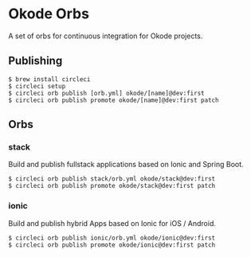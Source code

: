 # Okode Orbs

A set of orbs for continuous integration for Okode projects.

## Publishing

```
$ brew install circleci
$ circleci setup
$ circleci orb publish [orb.yml] okode/[name]@dev:first
$ circleci orb publish promote okode/[name]@dev:first patch
```

## Orbs

### stack

Build and publish fullstack applications based on Ionic and Spring Boot.

```
$ circleci orb publish stack/orb.yml okode/stack@dev:first
$ circleci orb publish promote okode/stack@dev:first patch
```

### ionic

Build and publish hybrid Apps based on Ionic for iOS / Android.

```
$ circleci orb publish ionic/orb.yml okode/ionic@dev:first
$ circleci orb publish promote okode/ionic@dev:first patch
```